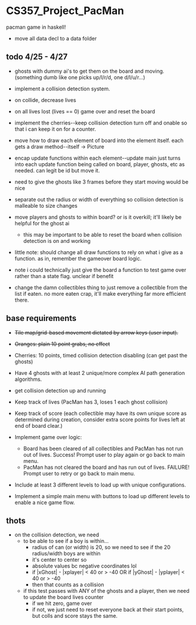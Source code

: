 # CS357_Project_PacMan
pacman game in haskell!

+ move all data decl to a data folder

## todo 4/25 - 4/27
+ ghosts with dummy ai's to get them on the board and moving.
  (something dumb like one picks up/l/r/d, one d/l/u/r...)
+ implement a collision detection system.
+ on collide, decrease lives
+ on all lives lost (lives == 0) game over and reset the board
+ implement the cherries--keep collision detection turn off and onable so that i can keep it on for a counter.
+ move how to draw each element of board into the element itself. each gets a draw method--itself -> Picture
+ encap update functions within each element--update main just turns into each update function being called on board, player, ghosts, etc as needed. can legit be id but move it.

+ need to give the ghosts like 3 frames before they start moving would be nice

+ separate out the radius or width of everything so collision detection is malleable to size changes

+ move players and ghosts to within board? or is it overkill; it'll likely be helpful for the ghost ai
  + this may be important to be able to reset the board when collision detection is on and working

+ little note: should change all draw functions to rely on what i give as a function. as in, remember the gameover board logic.
+ note i could technically just give the board a function to test game over rather than a state flag. unclear if benefit

+ change the damn collectibles thing to just remove a collectible from the list if eaten. no more eaten crap, it'll make everything far more efficient there.

## base requirements

+ ~~Tile map/grid-based movement dictated by arrow keys (user input).~~
+ ~~Oranges: plain 10 point grabs, no effect~~
+ Cherries: 10 points, timed collision detection disabling (can get past the
ghosts)
+ Have 4 ghosts with at least 2 unique/more complex AI path generation
algorithms.
+ get collision detection up and running

+ Keep track of lives (PacMan has 3, loses 1 each ghost collision)
+ Keep track of score (each collectible may have its own unique score as
determined during creation, consider extra score points for lives left at end of
board clear.)
+ Implement game over logic:
  + Board has been cleared of all collectibles and PacMan has not run out of
  lives. Success! Prompt user to play again or go back to main menu.
  + PacMan has not cleared the board and has run out of lives. FAILURE!
Prompt user to retry or go back to main menu.
+ Include at least 3 different levels to load up with unique configurations.
+ Implement a simple main menu with buttons to load up different levels to enable a
nice game flow.

## thots
+ on the collision detection, we need
  + to be able to see if a boy is within...
    + radius of can (or width) is 20, so we need to see if the 20 radius/width boys are within
    + it's center to center so
    + absolute values bc negative coordinates lol
    + if |xGhost| - |xplayer| < 40 or > -40 
    OR
      if |yGhost| - |yplayer| < 40 or > -40 
    + then that counts as a collision
  + if this test passes with ANY of the ghosts and a player, then we need to update the board lives counter
    + if we hit zero, game over
    + if not, we just need to reset everyone back at their start points, but colls and score stays the same.
 